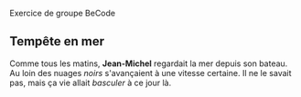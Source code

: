Exercice de groupe BeCode
## Tempête en mer
Comme tous les matins, **Jean-Michel** regardait la mer depuis son bateau.
Au loin des nuages *noirs* s'avançaient à une vitesse certaine.
Il ne le savait pas, mais ça vie allait *basculer* à ce jour là. 
